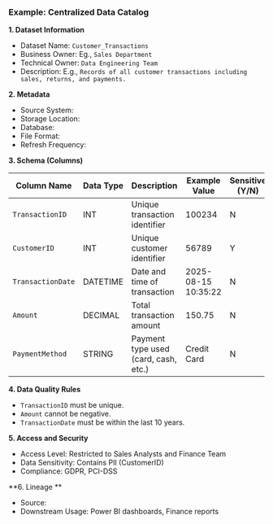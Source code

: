 ### Example: Centralized Data Catalog

**1. Dataset Information**

* Dataset Name: `Customer_Transactions`
* Business Owner: Eg., `Sales Department`
* Technical Owner: `Data Engineering Team`
* Description: E.g., `Records of all customer transactions including sales, returns, and payments.`

**2. Metadata**

* Source System: 
* Storage Location: 
* Database: 
* File Format: 
* Refresh Frequency: 

**3. Schema (Columns)**

| Column Name       | Data Type | Description                          | Example Value       | Sensitive (Y/N) |
| ----------------- | --------- | ------------------------------------ | ------------------- | --------------- |
| `TransactionID`   | INT       | Unique transaction identifier        | 100234              | N               |
| `CustomerID`      | INT       | Unique customer identifier           | 56789               | Y               |
| `TransactionDate` | DATETIME  | Date and time of transaction         | 2025-08-15 10:35:22 | N               |
| `Amount`          | DECIMAL   | Total transaction amount             | 150.75              | N               |
| `PaymentMethod`   | STRING    | Payment type used (card, cash, etc.) | Credit Card         | N               |

**4. Data Quality Rules**

* `TransactionID` must be unique.
* `Amount` cannot be negative.
* `TransactionDate` must be within the last 10 years.

**5. Access and Security**

* Access Level: Restricted to Sales Analysts and Finance Team
* Data Sensitivity: Contains PII (CustomerID)
* Compliance: GDPR, PCI-DSS

**6. Lineage **

* Source: 
* Downstream Usage: Power BI dashboards, Finance reports

